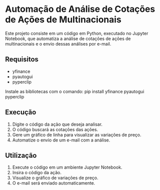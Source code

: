 # Automação de Análise de Cotações de Ações de Multinacionais

Este projeto consiste em um código em Python, executado no Jupyter Notebook, que automatiza a análise de cotações de ações de multinacionais e o envio dessas análises por e-mail.

## Requisitos

- yfinance
- pyautogui
- pyperclip

Instale as bibliotecas com o comando:
pip install yfinance pyautogui pyperclip


## Execução

1. Digite o código da ação que deseja analisar.
2. O código buscará as cotações das ações.
3. Gere um gráfico de linha para visualizar as variações de preço.
4. Automatize o envio de um e-mail com a análise.

## Utilização

1. Execute o código em um ambiente Jupyter Notebook.
2. Insira o código da ação.
3. Visualize o gráfico de variações de preço.
4. O e-mail será enviado automaticamente.


